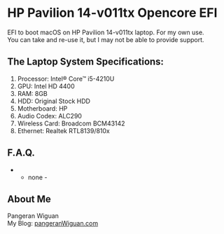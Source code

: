 # HP Pavilion 14-v011tx Opencore EFI

EFI to boot macOS on HP Pavilion 14-v011tx laptop.
For my own use.  
You can take and re-use it, but I may not be able to provide support.

## The Laptop System Specifications:

1. Processor: Intel® Core™ i5-4210U
2. GPU: Intel HD 4400
3. RAM: 8GB
4. HDD: Original Stock HDD
5. Motherboard: HP
6. Audio Codex: ALC290
7. Wireless Card: Broadcom BCM43142
8. Ethernet: Realtek RTL8139/810x

## F.A.Q.
- - none -

## About Me
Pangeran Wiguan  
My Blog: [pangeranWiguan.com](https://pangeranwiguan.com "Pangeran Wiguan's Blog")

